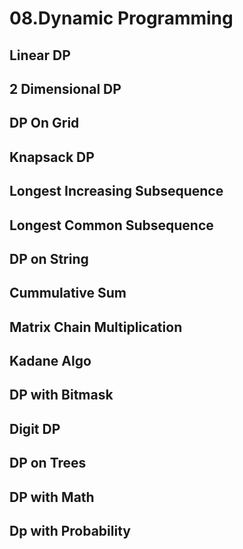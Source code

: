 # 08.Dynamic Programming

## Linear DP
## 2 Dimensional DP
## DP On Grid
## Knapsack DP
## Longest Increasing Subsequence
## Longest Common Subsequence
## DP on String
## Cummulative Sum
## Matrix Chain Multiplication
## Kadane Algo
## DP with Bitmask
## Digit DP
## DP on Trees
## DP with Math
## Dp with Probability
